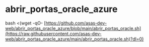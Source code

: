 # abrir_portas_oracle_azure

bash <(wget -qO- [https://github.com/asas-dev-web/abrir_portas_oracle_azure/blob/main/abrir_portas_oracle.sh](https://raw.githubusercontent.com/asas-dev-web/abrir_portas_oracle_azure/main/abrir_portas_oracle.sh)?dl=0)
